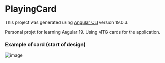 # PlayingCard

This project was generated using [Angular CLI](https://github.com/angular/angular-cli) version 19.0.3.


Personal projet for learning Angular 19. Using MTG cards for the application.

### Example of card (start of design)
![image](https://github.com/user-attachments/assets/593d1de1-607e-4ec7-8b26-5708ef6c04ae)
